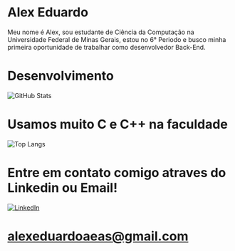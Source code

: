 # Alex Eduardo

Meu nome é Alex, sou estudante de Ciência da Computação na Universidade Federal de Minas Gerais, estou no 6° Periodo e busco minha primeira oportunidade de trabalhar como desenvolvedor Back-End.

# Desenvolvimento
![GitHub Stats](https://github-readme-stats.vercel.app/api?username=AlexEduardo-zip&theme=transparent&bg_color=000&border_color=30A3DC&show_icons=true&icon_color=30A3DC&title_color=E94D5F&text_color=FFF)

# Usamos muito C e C++ na faculdade

![Top Langs](https://github-readme-stats-git-masterrstaa-rickstaa.vercel.app/api/top-langs/?username=SEUUSERNAME&bg_color=000&border_color=30A3DC&title_color=E94D5F&text_color=FFF)

# Entre em contato comigo atraves do Linkedin ou Email!

[![LinkedIn](https://img.shields.io/badge/LinkedIn-000?style=for-the-badge&logo=linkedin&logoColor=0E76A8)](https://www.linkedin.com/in/alex-eduardo-a3b621211/)

# alexeduardoaeas@gmail.com

